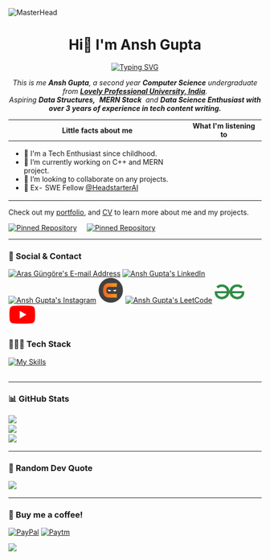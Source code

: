 
![MasterHead](https://user-images.githubusercontent.com/74038190/225813708-98b745f2-7d22-48cf-9150-083f1b00d6c9.gif)
<h1 align="center">Hi👋 I'm Ansh Gupta</h1>
<p align="center">
<a href="https://git.io/typing-svg"><img src="https://readme-typing-svg.herokuapp.com?font=Fira+Code&pause=1000&center=true&vCenter=true&random=false&width=600&lines=Computer+Science+Undergraduate;Technology+Aficionado;Aspiring+Data+Structures+and+MERN+Stack" alt="Typing SVG" /></a>

</p>
<p align="center">
<em>
    This is me <b>Ansh Gupta</b>, a second year <b>Computer Science</b> undergraduate from <a href="https://www.lpu.in/"> <b>Lovely Professional University, India</b></a>. <br>
    Aspiring <b>Data Structures,</b>&nbsp; <b>MERN Stack</b>&nbsp; and <b> Data Science Enthusiast with over 3 years of experience in tech content writing.</b> </em>
  <br>
</p>



| Little facts about me | What I'm listening to |
| --------------------- | --------------------- |
| <ul><li>🧞 I'm a Tech Enthusiast since childhood.</li><li>🔭 I’m currently working on C++ and MERN project.</li><li>👯 I’m looking to collaborate on any projects.</li><li>💼 Ex- SWE Fellow <a href="http://app.theheadstarter.com">@HeadstarterAI</a> || Contributor <a href="https://gssoc.girlscript.tech/">@GirlScript Summer of Code 2024</a>  </li><li>⚡ Fun fact: Buff of Sci-fi </li></ul> | [![spotify-github-profile](https://spotify-github-profile.kittinanx.com/api/view?uid=31ljqc5cbre3cajtyjhijhxcrzjy&cover_image=true&theme=novatorem&show_offline=true&background_color=121212&interchange=false&bar_color=ffffff&bar_color_cover=false)](https://spotify-github-profile.kittinanx.com/api/view?uid=31ljqc5cbre3cajtyjhijhxcrzjy&redirect=true) |




Check out my [portfolio](https://techbire.github.io/portfolio), and [CV](https://drive.google.com/file/d/16pLPF77arjCOxc8ab0LYKDV2L10G5kv7/view) to learn more about me and my projects.

[![Pinned Repository](https://github-readme-stats.vercel.app/api/pin/?username=techbire&repo=ansh-cv&theme=dark&hide_border=true)](https://github.com/techbire/ansh-CV)
&nbsp; &nbsp;
[![Pinned Repository](https://github-readme-stats.vercel.app/api/pin/?username=techbire&repo=portfolio&theme=dark&hide_border=true)](https://techbire.github.io/portfolio/)
<br>

---
### 📧 Social & Contact
<div>
<a href="mailto:anshtechnical@gmail.com" target="_blank" rel="noreferrer"> <img alt="Aras Güngöre's E-mail Address" src="https://skillicons.dev/icons?i=gmail"/></a>
<a href="https://www.linkedin.com/in/techbire" target="_blank" rel="noreferrer"> <img alt="Ansh Gupta's LinkedIn" src="https://skillicons.dev/icons?i=linkedin"/></a>
<a href="https://www.instagram.com/techbire" target="_blank" rel="noreferrer"> <img alt="Ansh Gupta's Instagram" src="https://skillicons.dev/icons?i=instagram"/></a>
<a href="https://www.naukri.com/code360/profile/techbire" target="_blank" rel="noreferrer"> <img alt="Ansh Gupta's CN" src="logo/cn.png"width="50"/></a>
<a href="https://leetcode.com/techbire" target="_blank" rel="noreferrer"> <img alt="Ansh Gupta's LeetCode" src="https://upload.wikimedia.org/wikipedia/commons/1/19/LeetCode_logo_black.png"width="50"/></a>
<a href="https://www.geeksforgeeks.org/user/techbire/" target="_blank" rel="noreferrer"> <img alt="Ansh Gupta's GFG" src="logo/gfg2.png"width="60"/></a>
<a href="https://www.youtube.com/@techbire" target="_blank" rel="noreferrer"> <img alt="Ansh Gupta's YT" src="logo/yt.png"width="55"/></a>

    
</div>




### 🧑🏻‍💻 Tech Stack
[![My Skills](https://skillicons.dev/icons?i=html,css,js,figma,mysql,c,cpp,py,gcp,git)](https://skillicons.dev)
<br>
<br>

---
### 📊 GitHub Stats
![](https://github-readme-stats.vercel.app/api?username=techbire&theme=dark&hide_border=true&include_all_commits=false&count_private=false)<br/>
![](https://github-readme-streak-stats.herokuapp.com/?user=techbire&theme=dark&hide_border=true)<br/>
![](https://github-readme-stats.vercel.app/api/top-langs/?username=techbire&theme=dark&hide_border=true&include_all_commits=false&count_private=false&layout=compact)

---

### 💭 Random Dev Quote  
  ![](https://quotes-github-readme.vercel.app/api?type=vertical&theme=dark&bg_color=00000000)
  <br>
  
---



### 🧋 Buy me a coffee!

 [![PayPal](https://img.shields.io/badge/PayPal-00457C?style=for-the-badge&logo=paypal&logoColor=white)](https://paypal.me/anshg470)
   [![Paytm](https://img.shields.io/badge/Paytm-002970?style=for-the-badge&logo=paytm&logoColor=00BAF2)](https://ibb.co/1sHtRQB)

   
   [![](https://visitcount.itsvg.in/api?id=techbire&label=Profile%20Views&color=6&icon=1&pretty=&theme=dark)](https://bit.ly/m/techbire)

